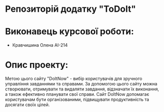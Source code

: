 # Репозиторій додатку "ToDoIt"
# Виконавець курсової роботи:
+ Кравчишина Олена АІ-214

# Опис проекту:
Метою цього сайту "DoItNow" - вибір користувачів для зручного управління завданнями та справами. За допомогою цього сайту можна створювати, отримувати та видаляти завдання, відзначати їх виконання, а також ефективно планувати свої справи. Сайт DoItNow допомагає користувачам бути організованими, підвищувати продуктивність та досягати своїх цілей.







